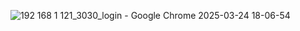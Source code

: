 
![192 168 1 121_3030_login - Google Chrome 2025-03-24 18-06-54](https://github.com/user-attachments/assets/9d7d3c2e-380e-43d8-98d4-255cf5b23e7d)
